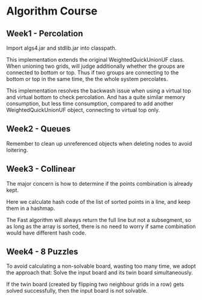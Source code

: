 Algorithm Course
===========

Week1 - Percolation
-----------------------------------  
Import algs4.jar and stdlib.jar into classpath.

This implementation extends the original WeightedQuickUnionUF class. 
When unioning two grids, will judge additionally whether the groups are connected to bottom or top.
Thus if two groups are connecting to the bottom or top in the same time, the the whole system percolates.

This implementation resolves the backwash issue when using a virtual top and virtual bottom to check percolation.
And has a quite similar memory consumption, but less time consumption, compared to add another WeightedQuickUnionUF object, connecting to virtual top only.

Week2 - Queues
-----------------------------------  
Remember to clean up unreferenced objects when deleting nodes to avoid loitering.

Week3 - Collinear
-----------------------------------  
The major concern is how to determine if the points combination is already kept.

Here we calculate hash code of the list of sorted points in a line, and keep them in a hashmap.

The Fast algorithm will always return the full line but not a subsegment, so as long as the array is sorted, there is no need to worry if same combination would have different hash code.

Week4 - 8 Puzzles
-----------------------------------  
To avoid calculating a non-solvable board, wasting too many time, we adopt the approach that:
Solve the input board and its twin board simultaneously. 

If the twin board (created by flipping two neighbour grids in a row) gets solved successfully, then the input board is not solvable.